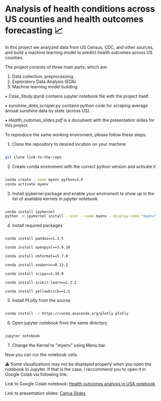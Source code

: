 # Analysis of health conditions across US counties and health outcomes forecasting 📈

In this project we analyzed data from US Census, CDC, and other sources, and build a machine learning model to predict health outcomes across US counties.

The project consists of three main parts, which are:

1. Data collection, preprocessing
2. Exploratory Data Analysis (EDA)
3. Machine learning model building 

▪️ *Case_Study.ipynb* contains jupyter notebook file with the project itself.

▪️ *sunshine_data_scraper.py* contains python code for scraping average annual sunshine data by state (across US).

▪️ *Health_outomes_slides.pdf* is a document with the presentation slides for this project.


To reproduce the same working enviroment, please follow these steps:
1. Clone the repository to desired location on your machine 

```sh

git clone link-to-the-repo

```

2. Create conda enviroment with the correct python version and activate it

```sh

conda create --name myenv python=3.9
conda activate myenv

```
3. Install ipykernel package and enable your enviroment to show up in the list of available kernels in jupyter notebook
```sh

conda install ipykernel
python -m ipykernel install --user --name myenv --display-name "myenv"

```

4. Install required packages

```sh

conda install pandas==1.3.5

conda install openpyxl==3.0.10

conda install nbformat==5.7.0

conda install seaborn==0.12.2

conda install scipy==1.10.0

conda install scikit-learn==1.2.2

conda install yellowbrick==1.5

```

5. Install PLotly from the sourse 
```sh

conda install -c https://conda.anaconda.org/plotly plotly

```
6. Open jupyter notebook from the same directory

```sh

jupyter notebook

```
7. Change the Kernel to "myenv" using Menu bar.

Now you can run the notebook cells.



⚠️ Some visualizations may not be displayed properly when you open the notebook in Jupyter. If that is the case, I reccommend you to open it in Google Colab via following link:

Link to Google Colab notebook: [Health outcomes analysis in USA notebook](https://drive.google.com/file/d/1xf551s9jTIdktcEZglQmPvGWeRMbV4Hz/view?usp=sharing) 

Link to presentation slides: [Canva Slides](https://www.canva.com/design/DAFekOQcO8o/FJ4ngQXh_ip6pfsFX1nj1Q/view?utm_content=DAFekOQcO8o&utm_campaign=designshare&utm_medium=link&utm_source=publishsharelink)

